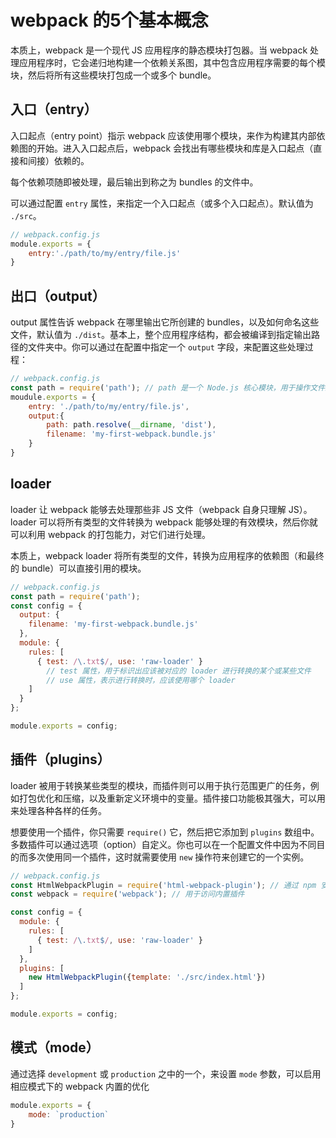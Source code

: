# webpack 的5个基本概念

本质上，webpack 是一个现代 JS 应用程序的静态模块打包器。当 webpack 处理应用程序时，它会递归地构建一个依赖关系图，其中包含应用程序需要的每个模块，然后将所有这些模块打包成一个或多个 bundle。

## 入口（entry）

入口起点（entry point）指示 webpack 应该使用哪个模块，来作为构建其内部依赖图的开始。进入入口起点后，webpack 会找出有哪些模块和库是入口起点（直接和间接）依赖的。

每个依赖项随即被处理，最后输出到称之为 bundles 的文件中。

可以通过配置 `entry` 属性，来指定一个入口起点（或多个入口起点）。默认值为 `./src`。

```js
// webpack.config.js
module.exports = {
    entry:'./path/to/my/entry/file.js'
}
```

## 出口（output）

output 属性告诉 webpack 在哪里输出它所创建的 bundles，以及如何命名这些文件，默认值为 `./dist`。基本上，整个应用程序结构，都会被编译到指定输出路径的文件夹中。你可以通过在配置中指定一个 `output` 字段，来配置这些处理过程：

```js
// webpack.config.js
const path = require('path'); // path 是一个 Node.js 核心模块，用于操作文件路径
moudule.exports = {
    entry: './path/to/my/entry/file.js',
    output:{
    	path: path.resolve(__dirname, 'dist'),
    	filename: 'my-first-webpack.bundle.js'
    }
}
```

## loader

loader 让 webpack 能够去处理那些非 JS 文件（webpack 自身只理解 JS）。loader 可以将所有类型的文件转换为 webpack 能够处理的有效模块，然后你就可以利用 webpack 的打包能力，对它们进行处理。

本质上，webpack loader 将所有类型的文件，转换为应用程序的依赖图（和最终的 bundle）可以直接引用的模块。

```js
// webpack.config.js
const path = require('path');
const config = {
  output: {
    filename: 'my-first-webpack.bundle.js'
  },
  module: {
    rules: [
      { test: /\.txt$/, use: 'raw-loader' }
        // test 属性，用于标识出应该被对应的 loader 进行转换的某个或某些文件
        // use 属性，表示进行转换时，应该使用哪个 loader
    ]
  }
};

module.exports = config;
```

## 插件（plugins）

loader 被用于转换某些类型的模块，而插件则可以用于执行范围更广的任务，例如打包优化和压缩，以及重新定义环境中的变量。插件接口功能极其强大，可以用来处理各种各样的任务。

想要使用一个插件，你只需要 `require()` 它，然后把它添加到 `plugins` 数组中。多数插件可以通过选项（option）自定义。你也可以在一个配置文件中因为不同目的而多次使用同一个插件，这时就需要使用 `new` 操作符来创建它的一个实例。

```js
// webpack.config.js
const HtmlWebpackPlugin = require('html-webpack-plugin'); // 通过 npm 安装
const webpack = require('webpack'); // 用于访问内置插件

const config = {
  module: {
    rules: [
      { test: /\.txt$/, use: 'raw-loader' }
    ]
  },
  plugins: [
    new HtmlWebpackPlugin({template: './src/index.html'})
  ]
};

module.exports = config;
```

## 模式（mode）

通过选择 `development` 或 `production` 之中的一个，来设置 `mode` 参数，可以启用相应模式下的 webpack 内置的优化

```js
module.exports = {
    mode: `production`
}
```































